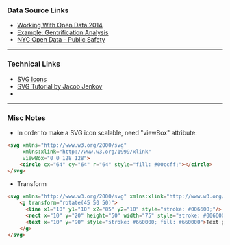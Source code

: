 ### Data Source Links

* [Working With Open Data 2014](https://github.com/working-with-open-data-2014/project-organization/wiki/Working-with-Open-Data-2014-Projects)
* [Example: Gentrification Analysis](http://nbviewer.ipython.org/gist/nyborrobyn/f44e87da83efb76831cf)
* [NYC Open Data - Public Safety](https://nycopendata.socrata.com/data?cat=public%20safety)

---

### Technical Links

* [SVG Icons](http://iconmonstr.com/)
* [SVG Tutorial by Jacob Jenkov](http://tutorials.jenkov.com/svg)
* 


---

### Misc Notes

* In order to make a SVG icon scalable, need "viewBox" attribute:

```html 
<svg xmlns="http://www.w3.org/2000/svg"
     xmlns:xlink="http://www.w3.org/1999/xlink"
     viewBox="0 0 128 128">
    <circle cx="64" cy="64" r="64" style="fill: #00ccff;"></circle>
</svg>
```

* Transform

```html
<svg xmlns="http://www.w3.org/2000/svg" xmlns:xlink="http://www.w3.org/1999/xlink">
    <g transform="rotate(45 50 50)">
      <line x1="10" y1="10" x2="85" y2="10" style="stroke: #006600;"/>
      <rect x="10" y="20" height="50" width="75" style="stroke: #006600; fill: #006600"/>
      <text x="10" y="90" style="stroke: #660000; fill: #660000">Text grouped with shapes</text>
    </g>
</svg>
```



